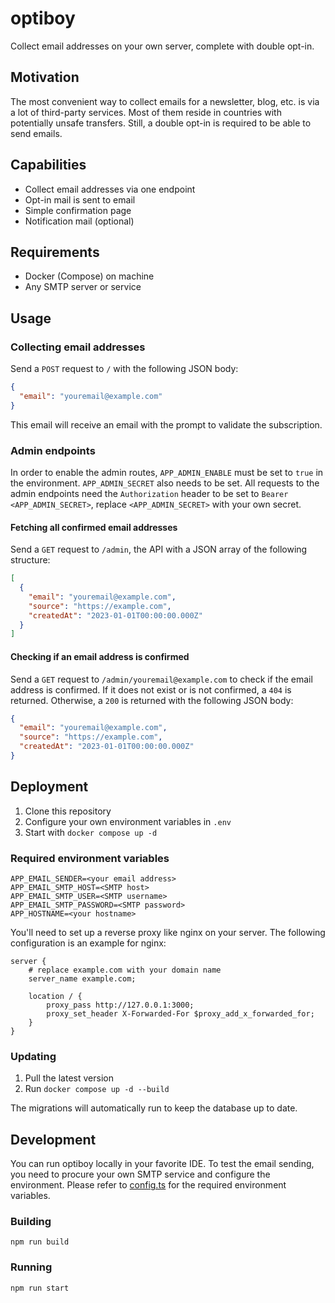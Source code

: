 # optiboy
Collect email addresses on your own server, complete with double opt-in.

## Motivation
The most convenient way to collect emails for a newsletter, blog, etc. is via a lot of third-party services.
Most of them reside in countries with potentially unsafe transfers. Still, a double opt-in is required to be able to send emails.

## Capabilities
* Collect email addresses via one endpoint
* Opt-in mail is sent to email
* Simple confirmation page
* Notification mail (optional)

## Requirements
* Docker (Compose) on machine
* Any SMTP server or service

## Usage
### Collecting email addresses
Send a `POST` request to `/` with the following JSON body:
```json
{
  "email": "youremail@example.com"
}
```
This email will receive an email with the prompt to validate the subscription.

### Admin endpoints
In order to enable the admin routes, `APP_ADMIN_ENABLE` must be set to `true` in the environment. `APP_ADMIN_SECRET` also needs to be set.
All requests to the admin endpoints need the `Authorization` header to be set to `Bearer <APP_ADMIN_SECRET>`, replace `<APP_ADMIN_SECRET>` with your own secret.

#### Fetching all confirmed email addresses
Send a `GET` request to `/admin`, the API with a JSON array of the following structure:
```json
[
  {
    "email": "youremail@example.com",
    "source": "https://example.com",
    "createdAt": "2023-01-01T00:00:00.000Z"
  }
]
```

#### Checking if an email address is confirmed
Send a `GET` request to `/admin/youremail@example.com` to check if the email address is confirmed. If it does not exist or is not confirmed, a `404` is returned. Otherwise, a `200` is returned with the following JSON body:
```json
{
  "email": "youremail@example.com",
  "source": "https://example.com",
  "createdAt": "2023-01-01T00:00:00.000Z"
}
```

## Deployment
1. Clone this repository
2. Configure your own environment variables in `.env`
3. Start with `docker compose up -d`

### Required environment variables
```
APP_EMAIL_SENDER=<your email address>
APP_EMAIL_SMTP_HOST=<SMTP host>
APP_EMAIL_SMTP_USER=<SMTP username>
APP_EMAIL_SMTP_PASSWORD=<SMTP password>
APP_HOSTNAME=<your hostname>
```

You'll need to set up a reverse proxy like nginx on your server. The following configuration is an example for nginx:
```
server {
	# replace example.com with your domain name
	server_name example.com;

	location / {
		proxy_pass http://127.0.0.1:3000;
		proxy_set_header X-Forwarded-For $proxy_add_x_forwarded_for;
	}
}
```

### Updating
1. Pull the latest version
2. Run `docker compose up -d --build`

The migrations will automatically run to keep the database up to date.

## Development
You can run optiboy locally in your favorite IDE. To test the email sending, you need to procure your own SMTP service and configure the environment.
Please refer to [config.ts](src/util/config.ts) for the required environment variables.

### Building
```shell
npm run build
```

### Running
```shell
npm run start
```